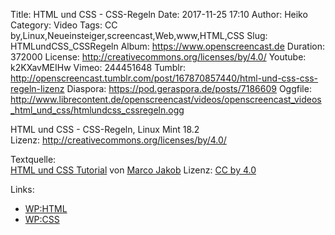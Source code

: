 Title: HTML und CSS - CSS-Regeln
Date: 2017-11-25 17:10
Author: Heiko
Category: Video
Tags: CC by,Linux,Neueinsteiger,screencast,Web,www,HTML,CSS
Slug: HTMLundCSS_CSSRegeln
Album: https://www.openscreencast.de
Duration: 372000
License: http://creativecommons.org/licenses/by/4.0/
Youtube: k2KXavMEIHw
Vimeo: 244451648
Tumblr: http://openscreencast.tumblr.com/post/167870857440/html-und-css-css-regeln-lizenz
Diaspora: https://pod.geraspora.de/posts/7186609
Oggfile: http://www.librecontent.de/openscreencast/videos/openscreencast_videos_html_und_css/htmlundcss_cssregeln.ogg

HTML und CSS - CSS-Regeln, Linux Mint 18.2  
Lizenz: <http://creativecommons.org/licenses/by/4.0/>  
  
Textquelle:  
[HTML und CSS Tutorial](http://code.makery.ch/library/html-css/de/) von [Marco
Jakob](http://code.makery.ch/about/) Lizenz: [CC by
4.0](http://creativecommons.org/licenses/by/4.0/)

Links:

  * [WP:HTML](http://de.wikipedia.org/wiki/Hypertext_Markup_Language "Link zu wikipedia.org")
  * [WP:CSS](http://de.wikipedia.org/wiki/Cascading_Style_Sheets "Link zu wikipedia.org")

